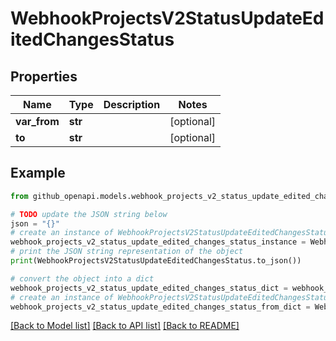 # WebhookProjectsV2StatusUpdateEditedChangesStatus


## Properties

Name | Type | Description | Notes
------------ | ------------- | ------------- | -------------
**var_from** | **str** |  | [optional] 
**to** | **str** |  | [optional] 

## Example

```python
from github_openapi.models.webhook_projects_v2_status_update_edited_changes_status import WebhookProjectsV2StatusUpdateEditedChangesStatus

# TODO update the JSON string below
json = "{}"
# create an instance of WebhookProjectsV2StatusUpdateEditedChangesStatus from a JSON string
webhook_projects_v2_status_update_edited_changes_status_instance = WebhookProjectsV2StatusUpdateEditedChangesStatus.from_json(json)
# print the JSON string representation of the object
print(WebhookProjectsV2StatusUpdateEditedChangesStatus.to_json())

# convert the object into a dict
webhook_projects_v2_status_update_edited_changes_status_dict = webhook_projects_v2_status_update_edited_changes_status_instance.to_dict()
# create an instance of WebhookProjectsV2StatusUpdateEditedChangesStatus from a dict
webhook_projects_v2_status_update_edited_changes_status_from_dict = WebhookProjectsV2StatusUpdateEditedChangesStatus.from_dict(webhook_projects_v2_status_update_edited_changes_status_dict)
```
[[Back to Model list]](../README.md#documentation-for-models) [[Back to API list]](../README.md#documentation-for-api-endpoints) [[Back to README]](../README.md)


